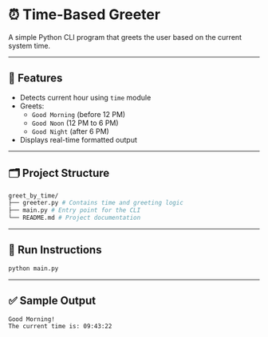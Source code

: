 # ⏰ Time-Based Greeter

A simple Python CLI program that greets the user based on the current system time.

---

## 🌟 Features

- Detects current hour using `time` module
- Greets:
  - `Good Morning` (before 12 PM)
  - `Good Noon` (12 PM to 6 PM)
  - `Good Night` (after 6 PM)
- Displays real-time formatted output

---

## 🗂 Project Structure

```bash
greet_by_time/
├── greeter.py # Contains time and greeting logic
├── main.py # Entry point for the CLI
└── README.md # Project documentation
```

---

## 🚀 Run Instructions

```bash
python main.py
```

---

## ✅ Sample Output
```text
Good Morning!
The current time is: 09:43:22
```
